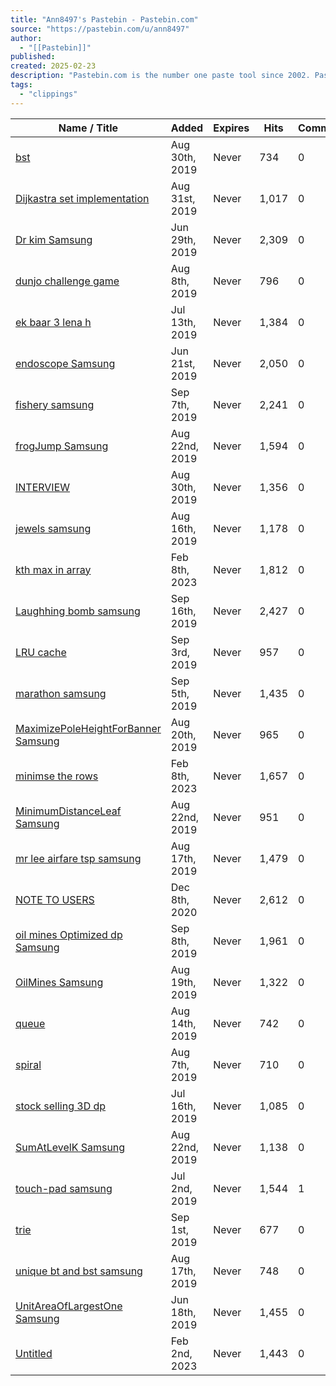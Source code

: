 ```yaml
---
title: "Ann8497's Pastebin - Pastebin.com"
source: "https://pastebin.com/u/ann8497"
author:
  - "[[Pastebin]]"
published:
created: 2025-02-23
description: "Pastebin.com is the number one paste tool since 2002. Pastebin is a website where you can store text online for a set period of time."
tags:
  - "clippings"
---
```



| Name / Title                                                         | Added          | Expires | Hits  | Comments | Syntax                                  |     |
| -------------------------------------------------------------------- | -------------- | ------- | ----- | -------- | --------------------------------------- | --- |
| [bst](https://pastebin.com/8K8VHgV6)                                 | Aug 30th, 2019 | Never   | 734   | 0        | [C++](https://pastebin.com/archive/cpp) | \-  |
| [Dijkastra set implementation](https://pastebin.com/L4D1KNCH)        | Aug 31st, 2019 | Never   | 1,017 | 0        | [C++](https://pastebin.com/archive/cpp) | \-  |
| [Dr kim Samsung](https://pastebin.com/hPYy0mVY)                      | Jun 29th, 2019 | Never   | 2,309 | 0        | [C++](https://pastebin.com/archive/cpp) | \-  |
| [dunjo challenge game](https://pastebin.com/3QRwBkR0)                | Aug 8th, 2019  | Never   | 796   | 0        | [C++](https://pastebin.com/archive/cpp) | \-  |
| [ek baar 3 lena h](https://pastebin.com/YKtfYwRi)                    | Jul 13th, 2019 | Never   | 1,384 | 0        | [C++](https://pastebin.com/archive/cpp) | \-  |
| [endoscope Samsung](https://pastebin.com/favUkjq0)                   | Jun 21st, 2019 | Never   | 2,050 | 0        | [C++](https://pastebin.com/archive/cpp) | \-  |
| [fishery samsung](https://pastebin.com/Bzxffy16)                     | Sep 7th, 2019  | Never   | 2,241 | 0        | [C++](https://pastebin.com/archive/cpp) | \-  |
| [frogJump Samsung](https://pastebin.com/BGUUHtyD)                    | Aug 22nd, 2019 | Never   | 1,594 | 0        | [C++](https://pastebin.com/archive/cpp) | \-  |
| [INTERVIEW](https://pastebin.com/E75979sJ)                           | Aug 30th, 2019 | Never   | 1,356 | 0        | [C++](https://pastebin.com/archive/cpp) | \-  |
| [jewels samsung](https://pastebin.com/kDQtwxkq)                      | Aug 16th, 2019 | Never   | 1,178 | 0        | [C++](https://pastebin.com/archive/cpp) | \-  |
| [kth max in array](https://pastebin.com/6wBP79WU)                    | Feb 8th, 2023  | Never   | 1,812 | 0        | [C++](https://pastebin.com/archive/cpp) | \-  |
| [Laughhing bomb samsung](https://pastebin.com/tB6ZPqTH)              | Sep 16th, 2019 | Never   | 2,427 | 0        | [C++](https://pastebin.com/archive/cpp) | \-  |
| [LRU cache](https://pastebin.com/WQR65CH5)                           | Sep 3rd, 2019  | Never   | 957   | 0        | [C++](https://pastebin.com/archive/cpp) | \-  |
| [marathon samsung](https://pastebin.com/MqbcBWG7)                    | Sep 5th, 2019  | Never   | 1,435 | 0        | [C++](https://pastebin.com/archive/cpp) | \-  |
| [MaximizePoleHeightForBanner Samsung](https://pastebin.com/W3kJwzhb) | Aug 20th, 2019 | Never   | 965   | 0        | [C++](https://pastebin.com/archive/cpp) | \-  |
| [minimse the rows](https://pastebin.com/wurcXrBF)                    | Feb 8th, 2023  | Never   | 1,657 | 0        | [C++](https://pastebin.com/archive/cpp) | \-  |
| [MinimumDistanceLeaf Samsung](https://pastebin.com/RiCy8fnY)         | Aug 22nd, 2019 | Never   | 951   | 0        | [C++](https://pastebin.com/archive/cpp) | \-  |
| [mr lee airfare tsp samsung](https://pastebin.com/09bqgMa1)          | Aug 17th, 2019 | Never   | 1,479 | 0        | [C++](https://pastebin.com/archive/cpp) | \-  |
| [NOTE TO USERS](https://pastebin.com/1t3RmZwd)                       | Dec 8th, 2020  | Never   | 2,612 | 0        | [C++](https://pastebin.com/archive/cpp) | \-  |
| [oil mines Optimized dp Samsung](https://pastebin.com/0H0pHKmp)      | Sep 8th, 2019  | Never   | 1,961 | 0        | [C++](https://pastebin.com/archive/cpp) | \-  |
| [OilMines Samsung](https://pastebin.com/MFyek8Nt)                    | Aug 19th, 2019 | Never   | 1,322 | 0        | [C++](https://pastebin.com/archive/cpp) | \-  |
| [queue](https://pastebin.com/a0g2RSHx)                               | Aug 14th, 2019 | Never   | 742   | 0        | [C++](https://pastebin.com/archive/cpp) | \-  |
| [spiral](https://pastebin.com/3J55aV7s)                              | Aug 7th, 2019  | Never   | 710   | 0        | [C++](https://pastebin.com/archive/cpp) | \-  |
| [stock selling 3D dp](https://pastebin.com/CuEaDwRS)                 | Jul 16th, 2019 | Never   | 1,085 | 0        | [C++](https://pastebin.com/archive/cpp) | \-  |
| [SumAtLevelK Samsung](https://pastebin.com/7r6tHhcz)                 | Aug 22nd, 2019 | Never   | 1,138 | 0        | [C++](https://pastebin.com/archive/cpp) | \-  |
| [touch-pad samsung](https://pastebin.com/LJuiMt6T)                   | Jul 2nd, 2019  | Never   | 1,544 | 1        | [C++](https://pastebin.com/archive/cpp) | \-  |
| [trie](https://pastebin.com/E8iBjXiM)                                | Sep 1st, 2019  | Never   | 677   | 0        | [C++](https://pastebin.com/archive/cpp) | \-  |
| [unique bt and bst samsung](https://pastebin.com/DW4iKB8B)           | Aug 17th, 2019 | Never   | 748   | 0        | [C++](https://pastebin.com/archive/cpp) | \-  |
| [UnitAreaOfLargestOne Samsung](https://pastebin.com/nyxq2i8t)        | Jun 18th, 2019 | Never   | 1,455 | 0        | [C++](https://pastebin.com/archive/cpp) | \-  |
| [Untitled](https://pastebin.com/zk76uZ1j)                            | Feb 2nd, 2023  | Never   | 1,443 | 0        | [C++](https://pastebin.com/archive/cpp) | \-  |
